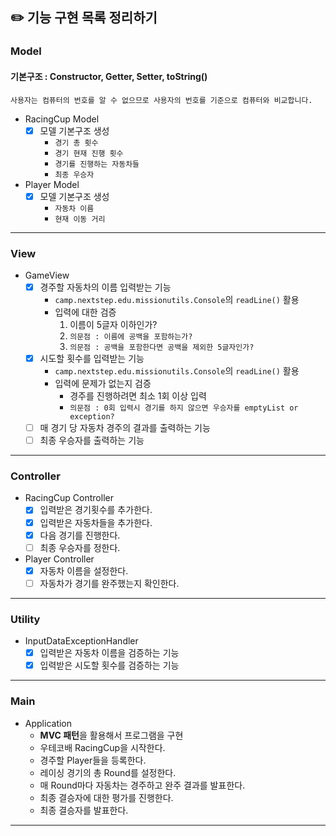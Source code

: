 ## ✏️ 기능 구현 목록 정리하기

### Model
#### 기본구조 : Constructor, Getter, Setter, toString()
`사용자는 컴퓨터의 번호를 알 수 없으므로 사용자의 번호를 기준으로 컴퓨터와 비교합니다.`
- RacingCup Model
    - [x] 모델 기본구조 생성
        - `경기 총 횟수`
        - `경기 현재 진행 횟수`
        - `경기를 진행하는 자동차들`
        - `최종 우승자`
- Player Model
    - [x] 모델 기본구조 생성
        - `자동차 이름`
        - `현재 이동 거리`
---

### View
- GameView
    - [x] 경주할 자동차의 이름 입력받는 기능
        - `camp.nextstep.edu.missionutils.Console`의 `readLine()` 활용
        - 입력에 대한 검증
          1. 이름이 5글자 이하인가?
          2. `의문점 : 이름에 공백을 포함하는가?`
          3. `의문점 : 공백을 포함한다면 공백을 제외한 5글자인가?`
    - [x] 시도할 횟수를 입력받는 기능
        - `camp.nextstep.edu.missionutils.Console`의 `readLine()` 활용
        - 입력에 문제가 없는지 검증
            - 경주를 진행하려면 최소 1회 이상 입력
            - `의문점 : 0회 입력시 경기를 하지 않으면 우승자를 emptyList or exception?`
    - [ ] 매 경기 당 자동차 경주의 결과를 출력하는 기능
    - [ ] 최종 우승자를 출력하는 기능
---

### Controller
- RacingCup Controller
  - [x] 입력받은 경기횟수를 추가한다.
  - [x] 입력받은 자동차들을 추가한다.
  - [x] 다음 경기를 진행한다.
  - [ ] 최종 우승자를 정한다.
- Player Controller
  - [x] 자동차 이름을 설정한다.
  - [ ] 자동차가 경기를 완주했는지 확인한다.
---

### Utility
- InputDataExceptionHandler
    - [x] 입력받은 자동차 이름을 검증하는 기능
    - [x] 입력받은 시도할 횟수를 검증하는 기능
---

### Main
- Application
    - <b>MVC 패턴</b>을 활용해서 프로그램을 구현
    - 우테코배 RacingCup을 시작한다.
    - 경주할 Player들을 등록한다.
    - 레이싱 경기의 총 Round를 설정한다.
    - 매 Round마다 자동차는 경주하고 완주 결과를 발표한다.
    - 최종 결승자에 대한 평가를 진행한다.
    - 최종 결승자를 발표한다.
---